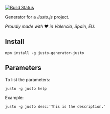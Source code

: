 [![Build Status](https://travis-ci.org/justojsg/justo-generator-justo.svg?branch=master)](https://travis-ci.org/justojsg/justo-generator-justo)

Generator for a *Justo.js* project.

*Proudly made with ♥ in Valencia, Spain, EU.*

## Install

```
npm install -g justo-generator-justo
```

## Parameters

To list the parameters:

```
justo -g justo help
```

Example:

```
justo -g justo desc:'This is the description.'
```
